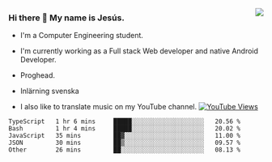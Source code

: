 <img align='right' src="https://github-readme-stats-eight-rose-90.vercel.app
/api?username=JesusJimenezG&show_icons=true&theme=radical">

### Hi there 👋 My name is Jesús.
- I'm a Computer Engineering student.
- I'm currently working as a Full stack Web developer and native Android Developer.

- Proghead.
- Inlärning svenska
- I also like to translate music on my YouTube channel. [![YouTube Views](https://img.shields.io/youtube/channel/views/UCWnlcC4_sV9Imcy9ysQpxHA?style=social)](https://www.youtube.com/channel/UCWnlcC4_sV9Imcy9ysQpxHA)

<!--START_SECTION:waka-->

```text
TypeScript   1 hr 6 mins     █████░░░░░░░░░░░░░░░░░░░░   20.56 %
Bash         1 hr 4 mins     █████░░░░░░░░░░░░░░░░░░░░   20.02 %
JavaScript   35 mins         ██▓░░░░░░░░░░░░░░░░░░░░░░   11.00 %
JSON         30 mins         ██▒░░░░░░░░░░░░░░░░░░░░░░   09.57 %
Other        26 mins         ██░░░░░░░░░░░░░░░░░░░░░░░   08.13 %
```

<!--END_SECTION:waka-->

<!--
**JesusJimenezG/JesusJimenezG** is a ✨ _special_ ✨ repository because its `README.md` (this file) appears on your GitHub profile.

Here are some ideas to get you started:

- 🔭 I’m currently working on ...
- 🌱 I’m currently learning ...
- 👯 I’m looking to collaborate on ...
- 🤔 I’m looking for help with ...
- 💬 Ask me about ...
- 📫 How to reach me: ...
- 😄 Pronouns: ...
- ⚡ Fun fact: ...
-->
